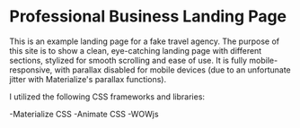 # Professional Business Landing Page

This is an example landing page for a fake travel agency. The purpose of this site is to show a clean, 
eye-catching landing page with different sections, stylized for smooth scrolling and ease of use. It is fully mobile-responsive, 
with parallax disabled for mobile devices (due to an unfortunate jitter with Materialize's parallax functions).

I utilized the following CSS frameworks and libraries:

-Materialize CSS
-Animate CSS
-WOWjs

